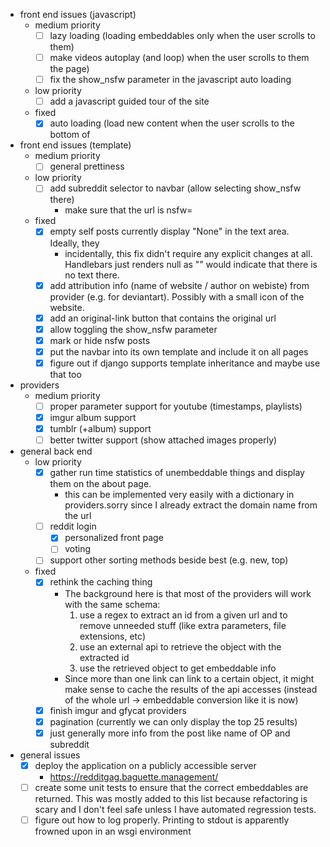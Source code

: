 - front end issues (javascript)
  - medium priority
    - [ ] lazy loading (loading embeddables only when the user scrolls to them)
    - [ ] make videos autoplay (and loop) when the user scrolls to them
      the page)
    - [ ] fix the show\_nsfw parameter in the javascript auto loading
  - low priority
    - [ ] add a javascript guided tour of the site
  - fixed
    - [x] auto loading (load new content when the user scrolls to the bottom of
- front end issues (template)
  - medium priority
    - [ ] general prettiness
  - low priority
    - [ ] add subreddit selector to navbar (allow selecting show\_nsfw there)
      - make sure that the url is nsfw=<eggplant emoji>
  - fixed
    - [x] empty self posts currently display "None" in the text area. Ideally, they
      - incidentally, this fix didn't require any explicit changes at all.
        Handlebars just renders null as ""
      would indicate that there is no text there.
    - [x] add attribution info (name of website / author on webiste) from
      provider (e.g. for deviantart). Possibly with a small icon of the website.
    - [x] add an original-link button that contains the original url
    - [x] allow toggling the show\_nsfw parameter
    - [x] mark or hide nsfw posts
    - [x] put the navbar into its own template and include it on all pages
    - [x] figure out if django supports template inheritance and maybe use that too
- providers
  - medium priority
    - [ ] proper parameter support for youtube (timestamps, playlists)
    - [x] imgur album support
    - [x] tumblr (+album) support
    - [ ] better twitter support (show attached images properly)
- general back end
  - low priority
    - [x] gather run time statistics of unembeddable things and display them on
      the about page.
      - this can be implemented very easily with a dictionary in providers.sorry
        since I already extract the domain name from the url
    - [ ] reddit login
      - [x] personalized front page
      - [ ] voting
    - [ ] support other sorting methods beside best (e.g. new, top)
  - fixed
    - [x] rethink the caching thing
      - The background here is that most of the providers will work with the same
        schema:
        1. use a regex to extract an id from a given url and to remove unneeded
           stuff (like extra parameters, file extensions, etc)
        2. use an external api to retrieve the object with the extracted id
        3. use the retrieved object to get embeddable info
      - Since more than one link can link to a certain object, it might make sense
        to cache the results of the api accesses (instead of the whole url ->
        embeddable conversion like it is now)
    - [x] finish imgur and gfycat providers
    - [x] pagination (currently we can only display the top 25 results)
    - [x] just generally more info from the post like name of OP and subreddit
- general issues
  - [x] deploy the application on a publicly accessible server
    - https://redditgag.baguette.management/
  - [ ] create some unit tests to ensure that the correct embeddables are
    returned. This was mostly added to this list because refactoring is scary
    and I don't feel safe unless I have automated regression tests.
  - [ ] figure out how to log properly. Printing to stdout is apparently frowned
    upon in an wsgi environment
